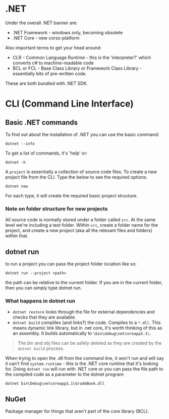 # .NET

Under the overall .NET banner are:

* .NET Framework - windows only, becoming obsolete
* .NET Core - new corss-platform

Also important terms to get your head around:

* CLR - Common Language Runtime - this is the 'interpreter?' which converts c# to machine-readable code
* BCL or FCL - Base Class Library or Framework Class Library - essentially bits of pre-written code.

These are both bundled with .NET SDK.

# CLI (Command Line Interface)

## Basic .NET commands

To find out about the installation of .NET you can use the basic command:

```
dotnet --info
```
To get a list of commands, it's 'help' or:

```
dotnet -h
```

A `project` is essentially a collection of source code files.  To create a new project file from the CLI.  Type the below to see the required options.

```
dotnet new
```

For each type, it will create the required basic project structure.

### Note on folder structure for new projects

All source code is normally stored under a folder called `src`.  At the same level we're including a test folder.  Within `src`, create a folder name for the project, and create a new project (aka all the relevant files and folders) within that.

## dotnet run

to run a project you can pass the project folder location like so:

```
dotnet run --project <path>
```

the path can be relative to the current folder.  If you are in the current folder, then you can simply type dotnet run.

### What happens in dotnet run

* `dotnet restore` looks through the file for external dependencies and checks that they are available.
* `dotnet build` compliles (and links?) the code.  Compiles to a `*.dll`. This means dynamic link library, but in .net core, it's worth thinking of this as an assembly.  It builds automatically to `\bin\debug\netcoreapp3.1\`.

> The bin and obj files can be safely deleted as they are created by the `dotnet build` process.

When trying to open the .dll from the command line, it won't run and will say it can't find `system.runtime` - this is the .NET core runtime that it's looking for.  Doing `dotnet run` will run with .NET core or you can pass the file path to the compiled code as a parameter to the dotnet program:

```
dotnet bin\Debug\netcoreapp3.1\GradeBook.dll
```

## NuGet

Package manager for things that aren't part of the core library (BCL).

